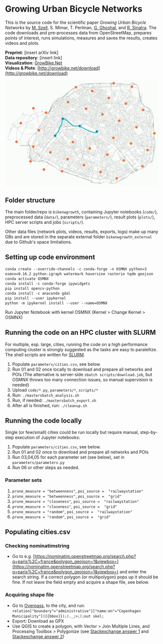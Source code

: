 # Growing Urban Bicycle Networks

This is the source code for the scientific paper *Growing Urban Bicycle Networks* by [M. Szell](http://michael.szell.net/), S. Mimar, T. Perlman, [G. Ghoshal](http://gghoshal.pas.rochester.edu/), and [R. Sinatra](http://www.robertasinatra.com/). The code downloads and pre-processes data from OpenStreetMap, prepares points of interest, runs simulations, measures and saves the results, creates videos and plots. 

**Preprint**: [insert arXiv link]  
**Data repository**: [insert link]  
**Visualization**: [GrowBike.Net](http://growbike.net)  
**Videos & Plots**: [http://growbike.net/download](http://growbike.net/download)

[![Growing Urban Bicycle Networks](readmevideo.gif)](http://growbike.net/city/paris)

## Folder structure
The main folder/repo is `bikenwgrowth`, containing Jupyter notebooks (`code/`), preprocessed data (`data/`), parameters (`parameters/`), result plots (`plots/`), HPC server scripts and jobs (`scripts/`).

Other data files (network plots, videos, results, exports, logs) make up many GBs and are stored in the separate external folder `bikenwgrowth_external` due to Github's space limitations.

## Setting up code environment
```
conda create --override-channels -c conda-forge -n OSMNX python=3 osmnx=0.16.2 python-igraph watermark haversine rasterio tqdm geojson
conda activate OSMNX
conda install -c conda-forge ipywidgets
pip install opencv-python
conda install -c anaconda gdal
pip install --user ipykernel
python -m ipykernel install --user --name=OSMNX
```
Run Jupyter Notebook with kernel OSMNX (Kernel > Change Kernel > OSMNX)

## Running the code on an HPC cluster with SLURM
For multiple, esp. large, cities, running the code on a high performance computing cluster is strongly suggested as the tasks are easy to paralellize. The shell scripts are written for [SLURM](https://slurm.schedmd.com/overview.html).  

1. Populate `parameters/cities.csv`, see below.
2. Run 01 and 02 once locally to download and prepare all networks and POIs (The alternative is server-side `sbatch scripts/download.job`, but OSMNX throws too many connection issues, so manual supervision is needed)
3. Upload `code/*.py`, `parameters/*`, `scripts/*`
4. Run: `./mastersbatch_analysis.sh`
5. Run, if needed: `./mastersbatch_export.sh`
6. After all is finished, run: `./cleanup.sh`

## Running the code locally
Single (or few/small) cities could be run locally but require manual, step-by-step execution of Jupyter notebooks:

1. Populate `parameters/cities.csv`, see below.
2. Run 01 and 02 once to download and prepare all networks and POIs  
3. Run 03,04,05 for each parameter set (see below), set in `parameters/parameters.py`  
4. Run 06 or other steps as needed.

### Parameter sets 
1. `prune_measure = "betweenness"`, `poi_source =  "railwaystation"`  
2. `prune_measure = "betweenness"`, `poi_source =  "grid"`  
3. `prune_measure = "closeness"`, `poi_source =  "railwaystation"`  
4. `prune_measure = "closeness"`, `poi_source =  "grid"`  
5. `prune_measure = "random"`, `poi_source =  "railwaystation"`  
6. `prune_measure = "random"`, `poi_source =  "grid"` 

## Populating cities.csv
### Checking nominatimstring  
* Go to e.g. [https://nominatim.openstreetmap.org/search.php?q=paris%2C+france&polygon_geojson=1&viewbox=](https://nominatim.openstreetmap.org/search.php?q=paris%2C+france&polygon_geojson=1&viewbox=) and enter the search string. If a correct polygon (or multipolygon) pops up it should be fine. If not leave the field empty and acquire a shape file, see below.

### Acquiring shape file  
* Go to [Overpass](overpass-turbo.eu), to the city, and run:
    `relation["boundary"="administrative"]["name:en"="Copenhagen Municipality"]({{bbox}});(._;>;);out skel;`
* Export: Download as GPX
* Use QGIS to create a polygon, with Vector > Join Multiple Lines, and Processing Toolbox > Polygonize (see [Stackexchange answer 1](https://gis.stackexchange.com/questions/98320/connecting-two-line-ends-in-qgis-without-resorting-to-other-software) and [Stackexchange answer 2](https://gis.stackexchange.com/questions/207463/convert-a-line-to-polygon))